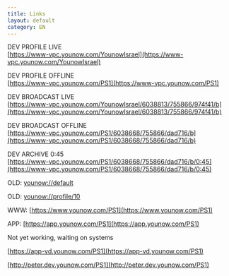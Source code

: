 ```yaml
---
title: Links
layout: default
category: EN
---
```


DEV PROFILE LIVE  
[https://www-vpc.younow.com/YounowIsrael](https://www-vpc.younow.com/YounowIsrael)

DEV PROFILE OFFLINE  
[https://www-vpc.younow.com/PS1](https://www-vpc.younow.com/PS1)

DEV BROADCAST LIVE  
[https://www-vpc.younow.com/YounowIsrael/6038813/755866/974f41/b](https://www-vpc.younow.com/YounowIsrael/6038813/755866/974f41/b)

DEV BROADCAST OFFLINE  
[https://www-vpc.younow.com/PS1/6038668/755866/dad716/b](https://www-vpc.younow.com/PS1/6038668/755866/dad716/b)

DEV ARCHIVE 0:45  
[https://www-vpc.younow.com/PS1/6038668/755866/dad716/b/0:45](https://www-vpc.younow.com/PS1/6038668/755866/dad716/b/0:45)

OLD: [younow://default](younow://default)

OLD: [younow://profile/10](younow://profile/10)

WWW: [https://www.younow.com/PS1](https://www.younow.com/PS1)

APP: [https://app.younow.com/PS1](https://app.younow.com/PS1)

Not yet working, waiting on systems

[https://app-vd.younow.com/PS1](https://app-vd.younow.com/PS1)

[http://peter.dev.younow.com/PS1](http://peter.dev.younow.com/PS1)
